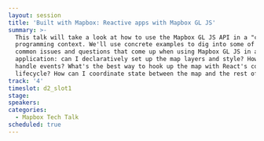 ```yaml
---
layout: session
title: 'Built with Mapbox: Reactive apps with Mapbox GL JS'
summary: >-
  This talk will take a look at how to use the Mapbox GL JS API in a "creactive"
  programming context. We'll use concrete examples to dig into some of the
  common issues and questions that come up when using Mapbox GL JS in a React
  application: can I declaratively set up the map layers and style? How should I
  handle events? What's the best way to hook up the map with React's component
  lifecycle? How can I coordinate state between the map and the rest of my app?
track: '4'
timeslot: d2_slot1
stage:
speakers:
categories:
  - Mapbox Tech Talk
scheduled: true
---
```


